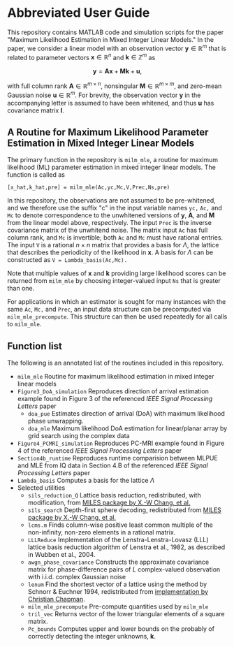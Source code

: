 # Abbreviated User Guide

This repository contains MATLAB code and simulation scripts for the paper "Maximum Likelihood Estimation in Mixed Integer Linear Models." In the paper, we consider a linear model with an observation vector $\mathbf{y} \in \mathbb{R}^m$ that is related to parameter vectors $\mathbf{x} \in \mathbb{R}^n$ and $\mathbf{k} \in \mathbb{Z}^m$ as

$$  \mathbf{y} =  \mathbf{A x} + \mathbf{M} \mathbf{k} + \mathbf{u},$$

with full column rank $\mathbf{A}\in \mathbb{R}^{m \times n}$, nonsingular $\mathbf{M} \in \mathbb{R}^{m \times m}$, and zero-mean Gaussian noise $\mathbf{u}  \in \mathbb{R}^m$. For brevity, the observation vector $\mathbf{y}$ in the accompanying letter is assumed to have been whitened, and thus $\mathbf{u}$ has covariance matrix $\mathbf{I}$. 

## A Routine for Maximum Likelihood Parameter Estimation in Mixed Integer Linear Models
The primary function in the repository is `milm_mle`, a routine for maximum likelihood (ML) parameter estimation in mixed integer linear models. The function is called as

```[x_hat,k_hat,pre] = milm_mle(Ac,yc,Mc,V,Prec,Ns,pre)```

In this repository, the observations are not assumed to be pre-whitened, and we therefore use the suffix "c" in the input variable names `yc,` `Ac,` and `Mc` to denote correspondence to the unwhitened versions of $\mathbf{y}$, $\mathbf{A}$, and $\mathbf{M}$ from the linear model above, respectively. The input `Prec` is the inverse covariance matrix of the unwhitend noise. The matrix input `Ac` has full column rank, and `Mc` is invertible; both `Ac` and `Mc` must have rational entries. The input `V` is a rational $n \times n$ matrix that provides a basis for $\Lambda$, the lattice that describes the periodicity of the likelihood in $\mathbf{x}$. A basis for $\Lambda$ can be constructed as `V = Lambda_basis(Ac,Mc).`

Note that multiple values of $\mathbf{x}$ and $\mathbf{k}$ providing large likelihood scores can be returned from `milm_mle` by choosing integer-valued input `Ns` that is greater than one. 

For applications in which an estimator is sought for many instances with the same `Ac`, `Mc,` and `Prec`, an input data structure can be precomputed via `milm_mle_precompute`. This structure can then be used repeatedly for all calls to `milm_mle`.

## Function list
The following is an annotated list of the routines included in this repository.
* `milm_mle` Routine for maximum likelihood estimation in mixed integer linear models
* `Figure3_DoA_simulation` Reproduces direction of arrival estimation example found in Figure 3 of the referenced _IEEE Signal Processing Letters_ paper
  * `doa_pue`     Estimates direction of arrival (DoA) with maximum likelihood phase unwrapping. 
  * `doa_mle`     Maximum likelihood DoA estimation for linear/planar array by grid search using the complex data
* `Figure4_PCMRI_simulation` Reproduces PC-MRI example found in Figure 4 of the referenced _IEEE Signal Processing Letters_ paper
* `Section4b_runtime` Reproduces runtime comparision between MLPUE and MLE from IQ data in Section 4.B of the referenced _IEEE Signal Processing Letters_ paper
* `Lambda_basis`     Computes a basis for the lattice $\Lambda$
* Selected utilities
  * `sils_reduction_Q`     Lattice basis reduction, redistributed, with modification, from [MILES package by X.-W Chang, et al.](https://www.cs.mcgill.ca/~chang/MILES_routine1.php)
  * `sils_search`     Depth-first sphere decoding, redistributed from [MILES package by X.-W Chang, et al.](https://www.cs.mcgill.ca/~chang/MILES_routine1.php) 
  * `lcms.m`     Finds column-wise positive least common multiple of the non-infinity, non-zero elements in a rational matrix.
  * `LLLReduce` Implementation of the Lenstra-Lenstra-Lovasz (LLL) lattice basis reduction algorithm of Lenstra et al., 1982, as described in  Wubben et al., 2004. 
  * `awgn_phase_covariance`	Constructs the approximate covariance matrix for phase-difference pairs of $L$ complex-valued observation with i.i.d. complex Gaussian noise
  * `lenum`			Find the shortest vector of a lattice using the method by Schnorr & Euchner 1994, redistributed from [implementation by Christian Chapman](https://github.com/enthdegree/lenum.m). 
  * `milm_mle_precompute`	Pre-compute quantities used by `milm_mle`
  * `tril_vec`		Returns vector of the lower triangular elements of a square matrix.
  * `Pc_bounds`	Computes upper and lower bounds on the probably of correctly detecting the integer unknowns, $\mathbf{k}.$
